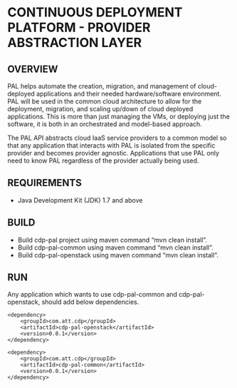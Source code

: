 # CONTINUOUS DEPLOYMENT PLATFORM - PROVIDER ABSTRACTION LAYER

## OVERVIEW

PAL helps automate the creation, migration, and management of cloud-deployed applications and their needed hardware/software environment.
PAL will be used in the common cloud architecture to allow for the deployment, migration, and scaling up/down of cloud deployed applications.
This is more than just managing the VMs, or deploying just the software, it is both in an orchestrated and model-based approach.

The PAL API abstracts cloud IaaS service providers to a common model so that any application that interacts with PAL is isolated from the specific provider and becomes provider agnostic.  Applications that use PAL only need to know PAL regardless of the provider actually being used.


## REQUIREMENTS

* Java Development Kit (JDK) 1.7 and above


## BUILD

* Build cdp-pal project using maven command “mvn clean install”.
* Build cdp-pal-common using maven command “mvn clean install”.
* Build cdp-pal-openstack using maven command “mvn clean install”.


## RUN

Any application which wants to use cdp-pal-common and cdp-pal-openstack,
should add below dependencies.
```
<dependency> 
	<groupId>com.att.cdp</groupId> 
	<artifactId>cdp-pal-openstack</artifactId> 
	<version>0.0.1</version> 
</dependency>

<dependency> 
	<groupId>com.att.cdp</groupId> 
	<artifactId>cdp-pal-common</artifactId> 
	<version>0.0.1</version> 
</dependency>
```

